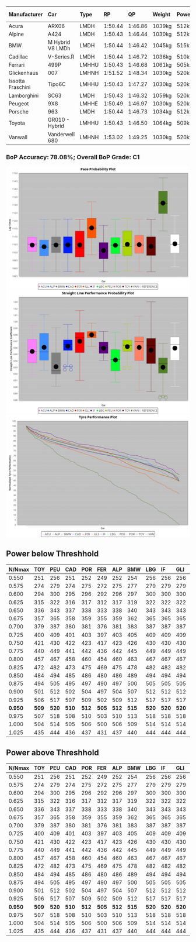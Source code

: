 |Manufacturer|Car|Type|RP|QP|Weight|Power¹|Threshhold|PINC|Power²|E/Stint|AVG Vmax|FDS|RDLC|L/Stint|BOP-Grade|ModelAccuracy|ModelPoints|Match%|
|:-|:-|:-|:-|:-|:-|:-|:-|:-|:-|:-|:-|:-|:-|:-|:-|:-|:-|:-|
|Acura|ARX06|LMDH|1:50.44|1:46.86|1039kg|512kw|210.0kph|0%|512kw|904MJ|285.08kph|-|1.02|33|-C2|100.00%|995|72.50%|
|Alpine|A424|LMDH|1:50.43|1:46.44|1030kg|512kw|210.0kph|0%|512kw|902MJ|286.33kph|-|1.03|33|~A1|81.46%|523|95.60%|
|BMW|M Hybrid V8 LMDh|LMDH|1:50.44|1:46.42|1045kg|515kw|210.0kph|0%|515kw|899MJ|281.57kph|-|1.02|33|-B1|98.60%|1690|86.42%|
|Cadillac|V-Series.R|LMDH|1:50.44|1:46.72|1036kg|510kw|210.0kph|0%|510kw|883MJ|285.49kph|-|1.02|33|-B1|98.38%|1765|87.60%|
|Ferrari|499P|LMHHU|1:50.43|1:46.68|1061kg|505kw|210.0kph|0%|505kw|887MJ|286.14kph|190kph|1.03|33|-B1|92.24%|2247|89.76%|
|Glickenhaus|007|LMHNH|1:51.52|1:48.34|1030kg|520kw|210.0kph|0%|520kw|913MJ|289.71kph|-|0.95|33|+E2|96.18%|554|50.50%|
|Issotta Fraschini|Tipo6C|LMHHU|1:50.43|1:47.27|1030kg|520kw|210.0kph|0%|520kw|917MJ|286.68kph|140kph|1.08|33|+A2|66.67%|96|92.66%|
|Lamborghini|SC63|LMDH|1:50.43|1:46.32|1059kg|520kw|210.0kph|0%|520kw|901MJ|282.99kph|-|1.03|33|-B1|96.77%|419|87.50%|
|Peugeot|9X8|LMHHE|1:50.49|1:46.97|1030kg|520kw|210.0kph|0%|520kw|910MJ|286.53kph|100kph|1.03|33|~A1|87.65%|1795|95.49%|
|Porsche|963|LMDH|1:50.44|1:46.73|1034kg|512kw|210.0kph|0%|512kw|894MJ|286.17kph|-|1.02|33|-B1|96.81%|5438|87.83%|
|Toyota|GR010 - Hybrid|LMHHU|1:50.43|1:46.50|1064kg|509kw|210.0kph|0%|509kw|901MJ|284.31kph|190kph|1.03|33|-A2|86.04%|1751|93.05%|
|Vanwall|Vanderwell 680|LMHNH|1:53.02|1:49.25|1030kg|520kw|210.0kph|0%|520kw|901MJ|281.48kph|-|1.01|33|+Ω2|91.42%|501|-1.96%|

### BoP Accuracy: 78.08%; Overall BoP Grade: C1
![PACECHART](./IMG/AUTO.png)
![STRAIGHTLINEPERFORMANCECHART](./IMG/AUTO_sp.png)
![TYREPERFORMANCECHART](./IMG/AUTO_tw.png)

## Power below Threshhold
|N/Nmax|TOY|PEU|CAD|POR|FER|ALP|BMW|LBG|IF|GLI|VAN|ACU|
|:-|:-|:-|:-|:-|:-|:-|:-|:-|:-|:-|:-|:-|
|0.550|251|256|251|252|249|252|254|256|256|256|256|252|
|0.575|274|279|274|275|272|275|277|279|279|279|279|275|
|0.600|294|300|295|296|292|296|297|300|300|300|300|296|
|0.625|315|322|316|317|312|317|319|322|322|322|322|317|
|0.650|336|343|337|338|333|338|340|343|343|343|343|338|
|0.675|357|365|358|359|355|359|362|365|365|365|365|359|
|0.700|379|387|380|381|376|381|383|387|387|387|387|381|
|0.725|400|409|401|403|397|403|405|409|409|409|409|403|
|0.750|421|430|422|423|417|423|426|430|430|430|430|423|
|0.775|440|449|441|442|436|442|445|449|449|449|449|442|
|0.800|457|467|458|460|454|460|463|467|467|467|467|460|
|0.825|472|482|473|475|469|475|478|482|482|482|482|475|
|0.850|484|494|485|486|480|486|489|494|494|494|494|486|
|0.875|494|505|495|497|490|497|500|505|505|505|505|497|
|0.900|501|512|502|504|497|504|507|512|512|512|512|504|
|0.925|506|517|507|509|502|509|512|517|517|517|517|509|
|**0.950**|**509**|**520**|**510**|**512**|**505**|**512**|**515**|**520**|**520**|**520**|**520**|**512**|
|0.975|507|518|508|510|503|510|513|518|518|518|518|510|
|1.000|504|514|505|506|500|506|509|514|514|514|514|506|
|1.025|435|444|436|437|431|437|440|444|444|444|444|437|

## Power above Threshhold
|N/Nmax|TOY|PEU|CAD|POR|FER|ALP|BMW|LBG|IF|GLI|VAN|ACU|
|:-|:-|:-|:-|:-|:-|:-|:-|:-|:-|:-|:-|:-|
|0.550|251|256|251|252|249|252|254|256|256|256|256|252|
|0.575|274|279|274|275|272|275|277|279|279|279|279|275|
|0.600|294|300|295|296|292|296|297|300|300|300|300|296|
|0.625|315|322|316|317|312|317|319|322|322|322|322|317|
|0.650|336|343|337|338|333|338|340|343|343|343|343|338|
|0.675|357|365|358|359|355|359|362|365|365|365|365|359|
|0.700|379|387|380|381|376|381|383|387|387|387|387|381|
|0.725|400|409|401|403|397|403|405|409|409|409|409|403|
|0.750|421|430|422|423|417|423|426|430|430|430|430|423|
|0.775|440|449|441|442|436|442|445|449|449|449|449|442|
|0.800|457|467|458|460|454|460|463|467|467|467|467|460|
|0.825|472|482|473|475|469|475|478|482|482|482|482|475|
|0.850|484|494|485|486|480|486|489|494|494|494|494|486|
|0.875|494|505|495|497|490|497|500|505|505|505|505|497|
|0.900|501|512|502|504|497|504|507|512|512|512|512|504|
|0.925|506|517|507|509|502|509|512|517|517|517|517|509|
|**0.950**|**509**|**520**|**510**|**512**|**505**|**512**|**515**|**520**|**520**|**520**|**520**|**512**|
|0.975|507|518|508|510|503|510|513|518|518|518|518|510|
|1.000|504|514|505|506|500|506|509|514|514|514|514|506|
|1.025|435|444|436|437|431|437|440|444|444|444|444|437|
